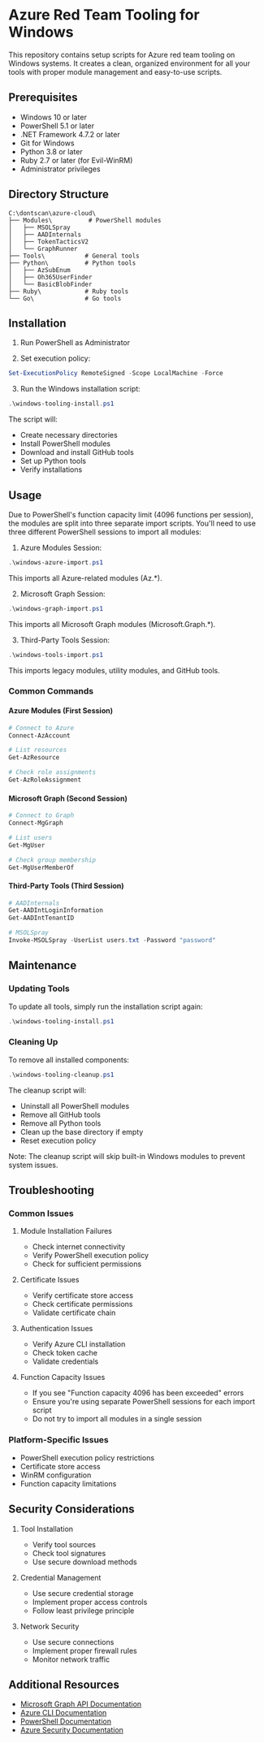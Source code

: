 # Azure Red Team Tooling for Windows

This repository contains setup scripts for Azure red team tooling on Windows systems. It creates a clean, organized environment for all your tools with proper module management and easy-to-use scripts.

## Prerequisites

- Windows 10 or later
- PowerShell 5.1 or later
- .NET Framework 4.7.2 or later
- Git for Windows
- Python 3.8 or later
- Ruby 2.7 or later (for Evil-WinRM)
- Administrator privileges

## Directory Structure

```
C:\dontscan\azure-cloud\
├── Modules\          # PowerShell modules
│   ├── MSOLSpray
│   ├── AADInternals
│   ├── TokenTacticsV2
│   └── GraphRunner
├── Tools\           # General tools
├── Python\          # Python tools
│   ├── AzSubEnum
│   ├── Oh365UserFinder
│   └── BasicBlobFinder
├── Ruby\            # Ruby tools
└── Go\              # Go tools
```

## Installation

1. Run PowerShell as Administrator

2. Set execution policy:
```powershell
Set-ExecutionPolicy RemoteSigned -Scope LocalMachine -Force
```

3. Run the Windows installation script:
```powershell
.\windows-tooling-install.ps1
```

The script will:
- Create necessary directories
- Install PowerShell modules
- Download and install GitHub tools
- Set up Python tools
- Verify installations

## Usage

Due to PowerShell's function capacity limit (4096 functions per session), the modules are split into three separate import scripts. You'll need to use three different PowerShell sessions to import all modules:

1. Azure Modules Session:
```powershell
.\windows-azure-import.ps1
```
This imports all Azure-related modules (Az.*).

2. Microsoft Graph Session:
```powershell
.\windows-graph-import.ps1
```
This imports all Microsoft Graph modules (Microsoft.Graph.*).

3. Third-Party Tools Session:
```powershell
.\windows-tools-import.ps1
```
This imports legacy modules, utility modules, and GitHub tools.

### Common Commands

#### Azure Modules (First Session)
```powershell
# Connect to Azure
Connect-AzAccount

# List resources
Get-AzResource

# Check role assignments
Get-AzRoleAssignment
```

#### Microsoft Graph (Second Session)
```powershell
# Connect to Graph
Connect-MgGraph

# List users
Get-MgUser

# Check group membership
Get-MgUserMemberOf
```

#### Third-Party Tools (Third Session)
```powershell
# AADInternals
Get-AADIntLoginInformation
Get-AADIntTenantID

# MSOLSpray
Invoke-MSOLSpray -UserList users.txt -Password "password"
```

## Maintenance

### Updating Tools
To update all tools, simply run the installation script again:
```powershell
.\windows-tooling-install.ps1
```

### Cleaning Up
To remove all installed components:
```powershell
.\windows-tooling-cleanup.ps1
```

The cleanup script will:
- Uninstall all PowerShell modules
- Remove all GitHub tools
- Remove all Python tools
- Clean up the base directory if empty
- Reset execution policy

Note: The cleanup script will skip built-in Windows modules to prevent system issues.

## Troubleshooting

### Common Issues

1. Module Installation Failures
   - Check internet connectivity
   - Verify PowerShell execution policy
   - Check for sufficient permissions

2. Certificate Issues
   - Verify certificate store access
   - Check certificate permissions
   - Validate certificate chain

3. Authentication Issues
   - Verify Azure CLI installation
   - Check token cache
   - Validate credentials

4. Function Capacity Issues
   - If you see "Function capacity 4096 has been exceeded" errors
   - Ensure you're using separate PowerShell sessions for each import script
   - Do not try to import all modules in a single session

### Platform-Specific Issues

- PowerShell execution policy restrictions
- Certificate store access
- WinRM configuration
- Function capacity limitations

## Security Considerations

1. Tool Installation
   - Verify tool sources
   - Check tool signatures
   - Use secure download methods

2. Credential Management
   - Use secure credential storage
   - Implement proper access controls
   - Follow least privilege principle

3. Network Security
   - Use secure connections
   - Implement proper firewall rules
   - Monitor network traffic

## Additional Resources

- [Microsoft Graph API Documentation](https://learn.microsoft.com/en-us/graph/overview)
- [Azure CLI Documentation](https://learn.microsoft.com/en-us/cli/azure/)
- [PowerShell Documentation](https://learn.microsoft.com/en-us/powershell/)
- [Azure Security Documentation](https://learn.microsoft.com/en-us/azure/security/) 
